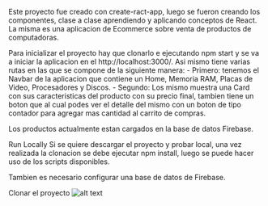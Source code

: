 Este proyecto fue creado con create-ract-app, luego se fueron creando los componentes, clase a clase aprendiendo y aplicando conceptos de React. La misma es una aplicacion de Ecommerce sobre venta de productos de computadoras.

Para inicializar el proyecto hay que clonarlo e ejecutando npm start y se va a iniciar la aplicacion en el http://localhost:3000/. Asi mismo tiene varias rutas en las que se compone de la siguiente manera:
    - Primero: tenemos el Navbar de la aplicacion que contiene un Home, Memoria RAM,  Placas de Video, Procesadores y Discos.
    - Segundo: Los mismo muestra una Card con sus caracteristicas del producto con su precio final, tambien tiene un boton que al cual podes ver el detalle del mismo con un boton de tipo contador para agregar mas cantidad al carrito de compras. 

   Los productos actualmente estan cargados en la base de datos Firebase.


Run Locally
Si se quiere descargar el proyecto y probar local, una vez realizada la clonacion se debe ejecutar npm install, luego se puede hacer uso de los scripts disponibles.

Tambien es necesario configurar una base de datos de Firebase.

Clonar el proyecto
![alt text](./public/imagenes/bandicam%202022-06-01%2023-03-44-793.gif )

